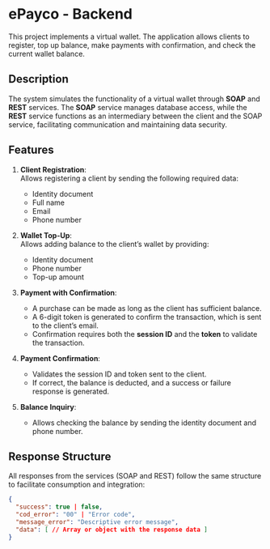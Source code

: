 # ePayco - Backend

This project implements a virtual wallet. The application allows clients to register, top up balance, make payments with confirmation, and check the current wallet balance.

## Description

The system simulates the functionality of a virtual wallet through **SOAP** and **REST** services. The **SOAP** service manages database access, while the **REST** service functions as an intermediary between the client and the SOAP service, facilitating communication and maintaining data security.

## Features

1. **Client Registration**:  
   Allows registering a client by sending the following required data:
   - Identity document
   - Full name
   - Email
   - Phone number

2. **Wallet Top-Up**:  
   Allows adding balance to the client’s wallet by providing:
   - Identity document
   - Phone number
   - Top-up amount

3. **Payment with Confirmation**:
   - A purchase can be made as long as the client has sufficient balance.
   - A 6-digit token is generated to confirm the transaction, which is sent to the client’s email.
   - Confirmation requires both the **session ID** and the **token** to validate the transaction.

4. **Payment Confirmation**:
   - Validates the session ID and token sent to the client.
   - If correct, the balance is deducted, and a success or failure response is generated.

5. **Balance Inquiry**:
   - Allows checking the balance by sending the identity document and phone number.

## Response Structure

All responses from the services (SOAP and REST) follow the same structure to facilitate consumption and integration:

```json
{
  "success": true | false,
  "cod_error": "00" | "Error code",
  "message_error": "Descriptive error message",
  "data": [ // Array or object with the response data ]
}
